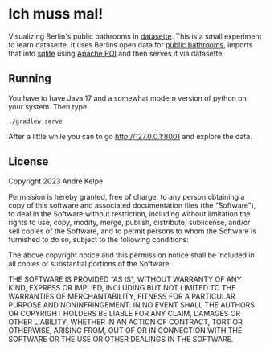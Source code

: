 # Ich muss mal!

Visualizing Berlin's public bathrooms in [datasette](https://datasette.io). This is a small experiment to learn
datasette. It uses Berlins open data for [public
bathrooms](https://daten.berlin.de/datensaetze/standorte-der-%C3%B6ffentlichen-toiletten), imports that into
[sqlite](https://sqlite.org) using [Apache POI](https://poi.apache.org) and then serves it via datasette.

## Running

You have to have Java 17 and a somewhat modern version of python on your system. Then type

```
./gradlew serve
```

After a little while you can to go http://127.0.0.1:8001 and explore the data.

## License 

Copyright 2023 André Kelpe

Permission is hereby granted, free of charge, to any person obtaining a copy of this software and associated
documentation files (the “Software”), to deal in the Software without restriction, including without limitation the
rights to use, copy, modify, merge, publish, distribute, sublicense, and/or sell copies of the Software, and to permit
persons to whom the Software is furnished to do so, subject to the following conditions:

The above copyright notice and this permission notice shall be included in all copies or substantial portions of the
Software.

THE SOFTWARE IS PROVIDED “AS IS”, WITHOUT WARRANTY OF ANY KIND, EXPRESS OR IMPLIED, INCLUDING BUT NOT LIMITED TO THE
WARRANTIES OF MERCHANTABILITY, FITNESS FOR A PARTICULAR PURPOSE AND NONINFRINGEMENT. IN NO EVENT SHALL THE AUTHORS OR
COPYRIGHT HOLDERS BE LIABLE FOR ANY CLAIM, DAMAGES OR OTHER LIABILITY, WHETHER IN AN ACTION OF CONTRACT, TORT OR
OTHERWISE, ARISING FROM, OUT OF OR IN CONNECTION WITH THE SOFTWARE OR THE USE OR OTHER DEALINGS IN THE SOFTWARE.

